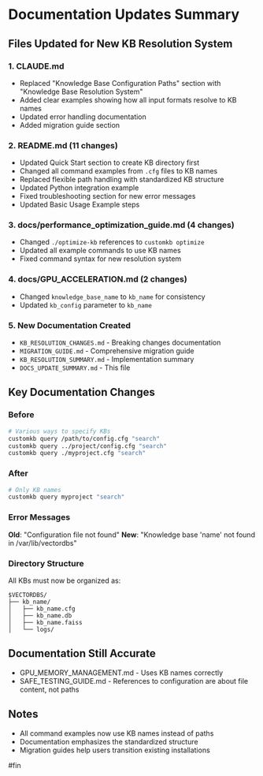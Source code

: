 # Documentation Updates Summary

## Files Updated for New KB Resolution System

### 1. CLAUDE.md
- Replaced "Knowledge Base Configuration Paths" section with "Knowledge Base Resolution System"
- Added clear examples showing how all input formats resolve to KB names
- Updated error handling documentation
- Added migration guide section

### 2. README.md (11 changes)
- Updated Quick Start section to create KB directory first
- Changed all command examples from `.cfg` files to KB names
- Replaced flexible path handling with standardized KB structure
- Updated Python integration example
- Fixed troubleshooting section for new error messages
- Updated Basic Usage Example steps

### 3. docs/performance_optimization_guide.md (4 changes)
- Changed `./optimize-kb` references to `customkb optimize`
- Updated all example commands to use KB names
- Fixed command syntax for new resolution system

### 4. docs/GPU_ACCELERATION.md (2 changes)
- Changed `knowledge_base_name` to `kb_name` for consistency
- Updated `kb_config` parameter to `kb_name`

### 5. New Documentation Created
- `KB_RESOLUTION_CHANGES.md` - Breaking changes documentation
- `MIGRATION_GUIDE.md` - Comprehensive migration guide
- `KB_RESOLUTION_SUMMARY.md` - Implementation summary
- `DOCS_UPDATE_SUMMARY.md` - This file

## Key Documentation Changes

### Before
```bash
# Various ways to specify KBs
customkb query /path/to/config.cfg "search"
customkb query ../project/config.cfg "search"
customkb query ./myproject.cfg "search"
```

### After
```bash
# Only KB names
customkb query myproject "search"
```

### Error Messages
**Old**: "Configuration file not found"
**New**: "Knowledge base 'name' not found in /var/lib/vectordbs"

### Directory Structure
All KBs must now be organized as:
```
$VECTORDBS/
├── kb_name/
│   ├── kb_name.cfg
│   ├── kb_name.db
│   ├── kb_name.faiss
│   └── logs/
```

## Documentation Still Accurate
- GPU_MEMORY_MANAGEMENT.md - Uses KB names correctly
- SAFE_TESTING_GUIDE.md - References to configuration are about file content, not paths

## Notes
- All command examples now use KB names instead of paths
- Documentation emphasizes the standardized structure
- Migration guides help users transition existing installations

#fin